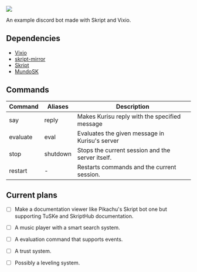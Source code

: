 ![](https://i.imgur.com/qk1UUEn.png)

An example discord bot made with Skript and Vixio.

## Dependencies

 * [Vixio](http://vixio.space/download/)
 * [skript-mirror](https://github.com/btk5h/skript-mirror/releases)
 * [Skript](https://github.com/bensku/Skript/releases)
 * [MundoSK](https://github.com/MundoSK/MundoSK/blob/development/MundoSK.jar)

## Commands

Command | Aliases | Description 
------------ | ------------- | -------------
say | reply | Makes Kurisu reply with the specified message
evaluate | eval | Evaluates the given message in Kurisu's server
stop | shutdown | Stops the current session and the server itself.
restart | - | Restarts commands and the current session.

## Current plans

- [ ] Make a documentation viewer like Pikachu's Skript bot one but supporting TuSKe and SkriptHub documentation.
- [ ] A music player with a smart search system.
- [ ] A evaluation command that supports events.
- [ ] A trust system.
- [ ] Possibly a leveling system.

